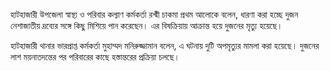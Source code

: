 হাটহাজারী উপজেলা স্বাস্থ্য ও পরিবার কল্যাণ কর্মকর্তা রশ্মী চাকমা প্রথম আলোকে বলেন, ধারণা করা হচ্ছে দুজন নেশাজাতীয় দ্রব্যের সঙ্গে কিছু মিশিয়ে পান করেছেন। এর বিষক্রিয়ায় আক্রান্ত হয়ে দুজনের মৃত্যু হয়েছে।

হাটহাজারী থানার ভারপ্রাপ্ত কর্মকর্তা মুহাম্মদ মনিরুজ্জামান বলেন, এ ঘটনায় দুটি অপমৃত্যুর মামলা করা হয়েছে। দুজনের লাশ ময়নাতদন্তের পর পরিবারের কাছে হস্তান্তরের প্রক্রিয়া চলছে।
